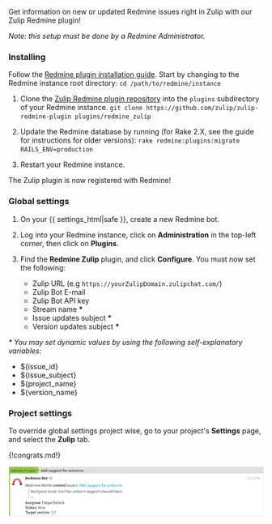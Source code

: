 Get information on new or updated Redmine issues right in
Zulip with our Zulip Redmine plugin!

_Note: this setup must be done by a Redmine Administrator._

### Installing

Follow the [Redmine plugin installation guide][1].  Start by changing
to the Redmine instance root directory: `cd /path/to/redmine/instance`

1. Clone the [Zulip Redmine plugin repository][2] into the `plugins` subdirectory
   of your Redmine instance.
   `git clone https://github.com/zulip/zulip-redmine-plugin plugins/redmine_zulip`

2. Update the Redmine database by running (for Rake 2.X, see
   the guide for instructions for older versions):
   `rake redmine:plugins:migrate RAILS_ENV=production`

3. Restart your Redmine instance.

The Zulip plugin is now registered with Redmine!

### Global settings

1. On your {{ settings_html|safe }}, create a new Redmine bot.

2. Log into your Redmine instance, click on **Administration** in the top-left
corner, then click on **Plugins**.

3. Find the **Redmine Zulip** plugin, and click **Configure**. You must now set the
following:

    * Zulip URL (e.g `https://yourZulipDomain.zulipchat.com/`)
    * Zulip Bot E-mail
    * Zulip Bot API key
    * Stream name __*__
    * Issue updates subject __*__
    * Version updates subject __*__

_* You may set dynamic values by using the following self-explanatory
variables:_

* ${issue_id}
* ${issue_subject}
* ${project_name}
* ${version_name}

### Project settings

To override global settings project wise, go to your project's **Settings**
page, and select the **Zulip** tab.

{!congrats.md!}

![](/static/images/integrations/redmine/001.png)

[1]: http://www.redmine.org/projects/redmine/wiki/Plugins
[2]: https://github.com/zulip/zulip-redmine-plugin
